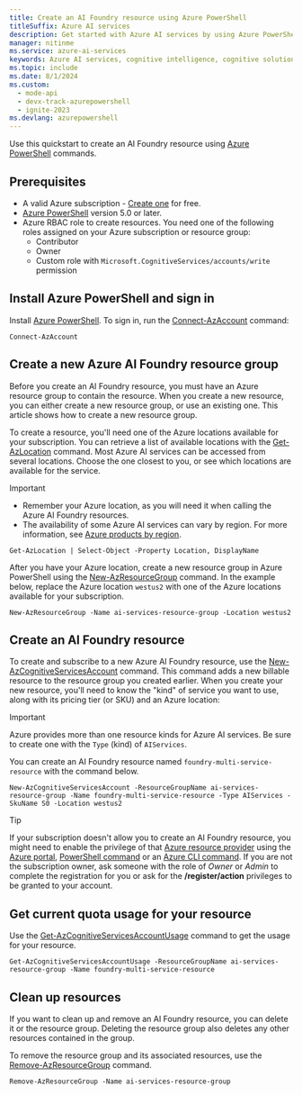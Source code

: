 ```yaml
---
title: Create an AI Foundry resource using Azure PowerShell
titleSuffix: Azure AI services
description: Get started with Azure AI services by using Azure PowerShell commands to create an AI Foundry resource.
manager: nitinme
ms.service: azure-ai-services
keywords: Azure AI services, cognitive intelligence, cognitive solutions, ai services
ms.topic: include
ms.date: 8/1/2024
ms.custom:
  - mode-api
  - devx-track-azurepowershell
  - ignite-2023
ms.devlang: azurepowershell
---
```


Use this quickstart to create an AI Foundry resource using [Azure PowerShell](/powershell/azure/install-azure-powershell) commands. 

## Prerequisites

* A valid Azure subscription - [Create one](https://azure.microsoft.com/pricing/purchase-options/azure-account?cid=msft_learn) for free.
* [Azure PowerShell](/powershell/azure/install-azure-powershell) version 5.0 or later.
* Azure RBAC role to create resources. You need one of the following roles assigned on your Azure subscription or resource group:
  * Contributor
  * Owner
  * Custom role with `Microsoft.CognitiveServices/accounts/write` permission

## Install Azure PowerShell and sign in

Install [Azure PowerShell](/powershell/azure/install-azure-powershell). To sign in, run the [Connect-AzAccount](/powershell/module/az.accounts/connect-azaccount) command:

```azurepowershell
Connect-AzAccount
```

## Create a new Azure AI Foundry resource group

Before you create an AI Foundry resource, you must have an Azure resource group to contain the resource. When you create a new resource, you can either create a new resource group, or use an existing one. This article shows how to create a new resource group.

To create a resource, you'll need one of the Azure locations available for your subscription. You can retrieve a list of available locations with the [Get-AzLocation](/powershell/module/az.resources/get-azlocation) command. Most Azure AI services can be accessed from several locations. Choose the one closest to you, or see which locations are available for the service.

> [!IMPORTANT]
> * Remember your Azure location, as you will need it when calling the Azure AI Foundry resources.
> * The availability of some Azure AI services can vary by region. For more information, see [Azure products by region](https://azure.microsoft.com/global-infrastructure/services/?products=cognitive-services).

```azurepowershell-interactive
Get-AzLocation | Select-Object -Property Location, DisplayName
```

After you have your Azure location, create a new resource group in Azure PowerShell using the [New-AzResourceGroup](/powershell/module/az.resources/new-azresourcegroup) command. In the example below, replace the Azure location `westus2` with one of the Azure locations available for your subscription.

```azurepowershell-interactive
New-AzResourceGroup -Name ai-services-resource-group -Location westus2
```

## Create an AI Foundry resource

To create and subscribe to a new Azure AI Foundry resource, use the [New-AzCognitiveServicesAccount](/powershell/module/az.cognitiveservices/new-azcognitiveservicesaccount) command. This command adds a new billable resource to the resource group you created earlier. When you create your new resource, you'll need to know the "kind" of service you want to use, along with its pricing tier (or SKU) and an Azure location:

> [!IMPORTANT]
> Azure provides more than one resource kinds for Azure AI services. Be sure to create one with the `Type` (kind) of `AIServices`.

You can create an AI Foundry resource named `foundry-multi-service-resource` with the command below.

```azurepowershell-interactive
New-AzCognitiveServicesAccount -ResourceGroupName ai-services-resource-group -Name foundry-multi-service-resource -Type AIServices -SkuName S0 -Location westus2
```

> [!TIP]
> If your subscription doesn't allow you to create an AI Foundry resource, you might need to enable the privilege of that [Azure resource provider](/azure/azure-resource-manager/management/resource-providers-and-types#register-resource-provider) using the [Azure portal](/azure/azure-resource-manager/management/resource-providers-and-types#azure-portal), [PowerShell command](/azure/azure-resource-manager/management/resource-providers-and-types#azure-powershell) or an [Azure CLI command](/azure/azure-resource-manager/management/resource-providers-and-types#azure-cli). If you are not the subscription owner, ask someone with the role of *Owner* or *Admin* to complete the registration for you or ask for the **/register/action** privileges to be granted to your account.

## Get current quota usage for your resource

Use the [Get-AzCognitiveServicesAccountUsage](/powershell/module/az.cognitiveservices/get-azcognitiveservicesaccountusage) command to get the usage for your resource.

```azurepowershell-interactive
Get-AzCognitiveServicesAccountUsage -ResourceGroupName ai-services-resource-group -Name foundry-multi-service-resource
```

## Clean up resources

If you want to clean up and remove an AI Foundry resource, you can delete it or the resource group. Deleting the resource group also deletes any other resources contained in the group.

To remove the resource group and its associated resources, use the [Remove-AzResourceGroup](/powershell/module/az.resources/remove-azresourcegroup) command.

```azurepowershell-interactive
Remove-AzResourceGroup -Name ai-services-resource-group
```
